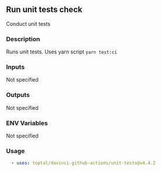 ## Run unit tests check

Conduct unit tests

### Description

Runs unit tests. Uses yarn script `yarn test:ci`

### Inputs

Not specified

### Outputs

Not specified

### ENV Variables

Not specified

### Usage

```yaml
  - uses: toptal/davinci-github-actions/unit-tests@v4.4.2
```

